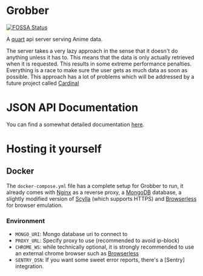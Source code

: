 # Grobber
[![FOSSA Status][fossa-status-info]][fossa-status-link]

A [quart] api server serving Anime data.

The server takes a very lazy approach in the sense that it
doesn't do anything unless it has to. This means that the data
is only actually retrieved when it is requested. This results
in some extreme performance penalties. Everything is a race to
make sure the user gets as much data as soon as possible.
This approach has a lot of problems which will be addressed by
a future project called [Cardinal](https://github.com/MyAnimeStream/cardinal)

# JSON API Documentation
You can find a somewhat detailed documentation [here][grobber-documentation].

# Hosting it yourself

## Docker

The `docker-compose.yml` file has a complete setup for Grobber to run,
it already comes with [Nginx] as a reverse proxy,
a [MongoDB] database, a slightly modified version of [Scylla]
(which supports HTTPS) and [Browserless] for browser emulation.

### Environment
- `MONGO_URI`:
    Mongo database uri to connect to
- `PROXY_URL`:
    Specify proxy to use (recommended to avoid ip-block)
- `CHROME_WS`:
    while technically optional, it is strongly recommended to use an
    external chrome browser such as [Browserless]
- `SENTRY_DSN`:
    If you want some sweet error reports, there's a [Sentry] integration.

[browserless]: https://www.browserless.io/ "Browserless website"
[nginx]: https://www.nginx.com/ "NginX website"
[mongodb]: https://www.mongodb.com/ "MongoDB website"

[quart]: https://pgjones.gitlab.io/quart/ "Basically Flask, but async"
[scylla]: https://github.com/MyAnimeStream/scylla

[grobber-documentation]: https://grobber.docs.apiary.io

[fossa-status-info]: https://app.fossa.io/api/projects/git%2Bgithub.com%2FMyAnimeStream%2Fgrobber.svg?type=shield
[fossa-status-link]: https://app.fossa.io/projects/git%2Bgithub.com%2FMyAnimeStream%2Fgrobber?ref=badge_large